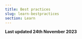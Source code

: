 ```yaml
---
title: Best practices
slug: learn-bestpractices
section: Learn
---
```


**Last updated 24th November 2023**

